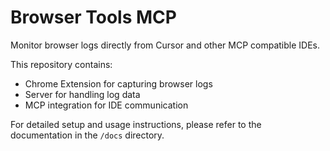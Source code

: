 # Browser Tools MCP

Monitor browser logs directly from Cursor and other MCP compatible IDEs.

This repository contains:
- Chrome Extension for capturing browser logs
- Server for handling log data
- MCP integration for IDE communication

For detailed setup and usage instructions, please refer to the documentation in the `/docs` directory.